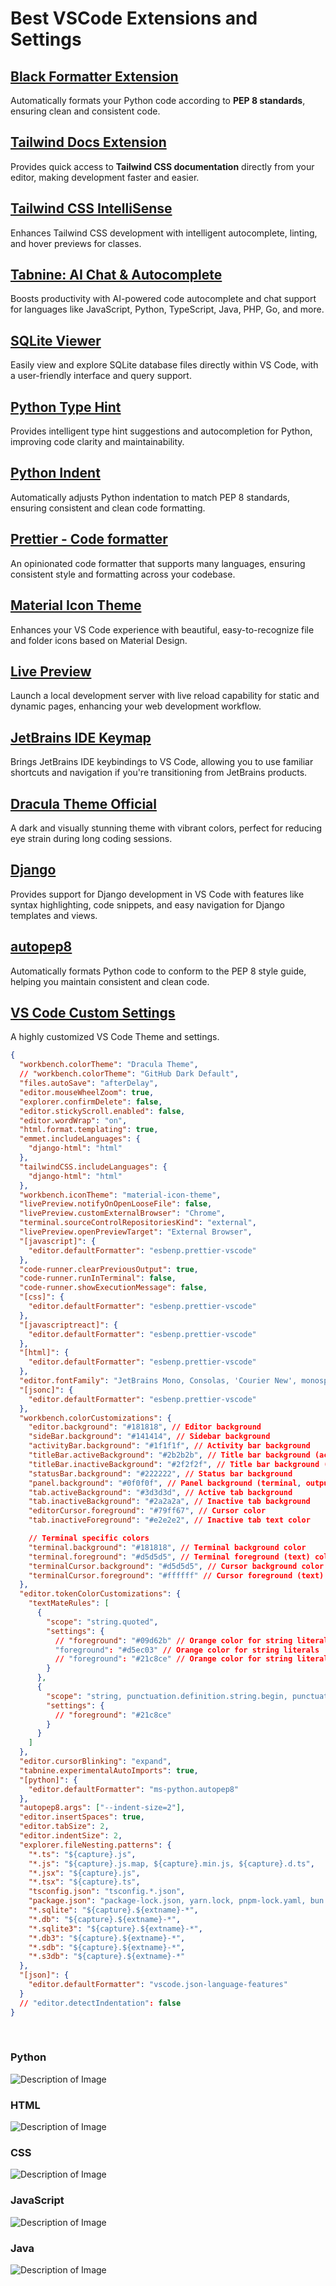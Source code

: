 # Best VSCode Extensions and Settings

## [Black Formatter Extension](https://marketplace.visualstudio.com/items?itemName=ms-python.black-formatter)

Automatically formats your Python code according to **PEP 8 standards**, ensuring clean and consistent code.

## [Tailwind Docs Extension](https://marketplace.visualstudio.com/items?itemName=austenc.tailwind-docs)

Provides quick access to **Tailwind CSS documentation** directly from your editor, making development faster and easier.

## [Tailwind CSS IntelliSense](https://marketplace.visualstudio.com/items?itemName=bradlc.vscode-tailwindcss)

Enhances Tailwind CSS development with intelligent autocomplete, linting, and hover previews for classes.

## [Tabnine: AI Chat & Autocomplete](https://marketplace.visualstudio.com/items?itemName=TabNine.tabnine-vscode)

Boosts productivity with AI-powered code autocomplete and chat support for languages like JavaScript, Python, TypeScript, Java, PHP, Go, and more.

## [SQLite Viewer](https://marketplace.visualstudio.com/items?itemName=qwtel.sqlite-viewer)

Easily view and explore SQLite database files directly within VS Code, with a user-friendly interface and query support.

## [Python Type Hint](https://marketplace.visualstudio.com/items?itemName=njqdev.vscode-python-typehint)

Provides intelligent type hint suggestions and autocompletion for Python, improving code clarity and maintainability.

## [Python Indent](https://marketplace.visualstudio.com/items?itemName=KevinRose.vsc-python-indent)

Automatically adjusts Python indentation to match PEP 8 standards, ensuring consistent and clean code formatting.

## [Prettier - Code formatter](https://marketplace.visualstudio.com/items?itemName=esbenp.prettier-vscode)

An opinionated code formatter that supports many languages, ensuring consistent style and formatting across your codebase.

## [Material Icon Theme](https://marketplace.visualstudio.com/items?itemName=PKief.material-icon-theme)

Enhances your VS Code experience with beautiful, easy-to-recognize file and folder icons based on Material Design.

## [Live Preview](https://marketplace.visualstudio.com/items?itemName=ms-vscode.live-server)

Launch a local development server with live reload capability for static and dynamic pages, enhancing your web development workflow.

## [JetBrains IDE Keymap](https://marketplace.visualstudio.com/items?itemName=isudox.vscode-jetbrains-keybindings)

Brings JetBrains IDE keybindings to VS Code, allowing you to use familiar shortcuts and navigation if you're transitioning from JetBrains products.

## [Dracula Theme Official](https://marketplace.visualstudio.com/items?itemName=dracula-theme.theme-dracula)

A dark and visually stunning theme with vibrant colors, perfect for reducing eye strain during long coding sessions.

## [Django](https://marketplace.visualstudio.com/items?itemName=batisteo.vscode-django)

Provides support for Django development in VS Code with features like syntax highlighting, code snippets, and easy navigation for Django templates and views.

## [autopep8](https://marketplace.visualstudio.com/items?itemName=ms-python.autopep8)

Automatically formats Python code to conform to the PEP 8 style guide, helping you maintain consistent and clean code.

## [VS Code Custom Settings](#)

A highly customized VS Code Theme and settings.

```json
{
  "workbench.colorTheme": "Dracula Theme",
  // "workbench.colorTheme": "GitHub Dark Default",
  "files.autoSave": "afterDelay",
  "editor.mouseWheelZoom": true,
  "explorer.confirmDelete": false,
  "editor.stickyScroll.enabled": false,
  "editor.wordWrap": "on",
  "html.format.templating": true,
  "emmet.includeLanguages": {
    "django-html": "html"
  },
  "tailwindCSS.includeLanguages": {
    "django-html": "html"
  },
  "workbench.iconTheme": "material-icon-theme",
  "livePreview.notifyOnOpenLooseFile": false,
  "livePreview.customExternalBrowser": "Chrome",
  "terminal.sourceControlRepositoriesKind": "external",
  "livePreview.openPreviewTarget": "External Browser",
  "[javascript]": {
    "editor.defaultFormatter": "esbenp.prettier-vscode"
  },
  "code-runner.clearPreviousOutput": true,
  "code-runner.runInTerminal": false,
  "code-runner.showExecutionMessage": false,
  "[css]": {
    "editor.defaultFormatter": "esbenp.prettier-vscode"
  },
  "[javascriptreact]": {
    "editor.defaultFormatter": "esbenp.prettier-vscode"
  },
  "[html]": {
    "editor.defaultFormatter": "esbenp.prettier-vscode"
  },
  "editor.fontFamily": "JetBrains Mono, Consolas, 'Courier New', monospace",
  "[jsonc]": {
    "editor.defaultFormatter": "esbenp.prettier-vscode"
  },
  "workbench.colorCustomizations": {
    "editor.background": "#181818", // Editor background
    "sideBar.background": "#141414", // Sidebar background
    "activityBar.background": "#1f1f1f", // Activity bar background
    "titleBar.activeBackground": "#2b2b2b", // Title bar background (active window)
    "titleBar.inactiveBackground": "#2f2f2f", // Title bar background (inactive window)
    "statusBar.background": "#222222", // Status bar background
    "panel.background": "#0f0f0f", // Panel background (terminal, output, etc.)
    "tab.activeBackground": "#3d3d3d", // Active tab background
    "tab.inactiveBackground": "#2a2a2a", // Inactive tab background
    "editorCursor.foreground": "#79ff67", // Cursor color
    "tab.inactiveForeground": "#e2e2e2", // Inactive tab text color

    // Terminal specific colors
    "terminal.background": "#181818", // Terminal background color
    "terminal.foreground": "#d5d5d5", // Terminal foreground (text) color
    "terminalCursor.background": "#d5d5d5", // Cursor background color in terminal
    "terminalCursor.foreground": "#ffffff" // Cursor foreground (text) color in terminal
  },
  "editor.tokenColorCustomizations": {
    "textMateRules": [
      {
        "scope": "string.quoted",
        "settings": {
          // "foreground": "#09d62b" // Orange color for string literals
          "foreground": "#d5ec03" // Orange color for string literals
          // "foreground": "#21c8ce" // Orange color for string literals
        }
      },
      {
        "scope": "string, punctuation.definition.string.begin, punctuation.definition.string.end",
        "settings": {
          // "foreground": "#21c8ce"
        }
      }
    ]
  },
  "editor.cursorBlinking": "expand",
  "tabnine.experimentalAutoImports": true,
  "[python]": {
    "editor.defaultFormatter": "ms-python.autopep8"
  },
  "autopep8.args": ["--indent-size=2"],
  "editor.insertSpaces": true,
  "editor.tabSize": 2,
  "editor.indentSize": 2,
  "explorer.fileNesting.patterns": {
    "*.ts": "${capture}.js",
    "*.js": "${capture}.js.map, ${capture}.min.js, ${capture}.d.ts",
    "*.jsx": "${capture}.js",
    "*.tsx": "${capture}.ts",
    "tsconfig.json": "tsconfig.*.json",
    "package.json": "package-lock.json, yarn.lock, pnpm-lock.yaml, bun.lockb",
    "*.sqlite": "${capture}.${extname}-*",
    "*.db": "${capture}.${extname}-*",
    "*.sqlite3": "${capture}.${extname}-*",
    "*.db3": "${capture}.${extname}-*",
    "*.sdb": "${capture}.${extname}-*",
    "*.s3db": "${capture}.${extname}-*"
  },
  "[json]": {
    "editor.defaultFormatter": "vscode.json-language-features"
  }
  // "editor.detectIndentation": false
}
```

<br>

### Python
![Description of Image](images/python.png)


### HTML
![Description of Image](images/html.png)


### CSS
![Description of Image](images/css.png)


### JavaScript
![Description of Image](images/js.png)


### Java
![Description of Image](images/java.png)

